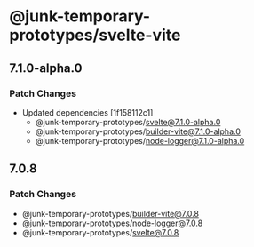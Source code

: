 # @junk-temporary-prototypes/svelte-vite

## 7.1.0-alpha.0

### Patch Changes

- Updated dependencies [1f158112c1]
  - @junk-temporary-prototypes/svelte@7.1.0-alpha.0
  - @junk-temporary-prototypes/builder-vite@7.1.0-alpha.0
  - @junk-temporary-prototypes/node-logger@7.1.0-alpha.0

## 7.0.8

### Patch Changes

- @junk-temporary-prototypes/builder-vite@7.0.8
- @junk-temporary-prototypes/node-logger@7.0.8
- @junk-temporary-prototypes/svelte@7.0.8
